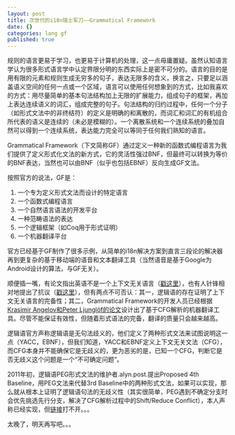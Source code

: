 ```yaml
---
layout: post
title: 次世代的i18n瑞士军刀——Grammatical Framework
date: {}
categories: lang gf
published: true
---
```


规则的语言更易于学习，也更易于计算机的处理，这一点毋庸置疑。虽然认知语言学认为很多形式语言学中认定界限分明的东西实际上是密不可分的。语言的目的是用有限的元素和规则生成无穷多的句子，表达无限多的含义，换言之，只要足以涵盖语义空间的任何一点或一个区域，语言可以使用任何想象到的方式，比如我喜欢的方式：用尽量简单的基本句法结构加上无限的扩展能力，组成句子的框架，再加上表达连续语义的词汇，组成完整的句子。句法结构的归约过程中，任何一个分子（如形式文法中的非终结符）的定义是明确的和离散的，而词汇和词汇的有机组合所代表的语义是连续的（未必是模糊的）。一个离散系统和一个连续系统的叠加自然可以得到一个连续系统，表达能力完全可以等同于任何我们熟知的语言。

Grammatical Framework（下文简称GF）通过定义一种新的函数式编程语言为我们提供了定义形式化文法的新方式，它的灵活性强过BNF，但最终可以转换为等价的BNF表达，当然也可以由BNF（似乎也包括EBNF）反向生成GF文法。

按照官方的说法，GF是：

1. 一个专为定义形式文法而设计的特定语言
2. 一个函数式编程语言
3. 一个自然语言语法的开发平台
4. 一种范畴语法的表达
5. 一个逻辑框架（如Coq用于形式证明）
6. 一个机器翻译平台

官方已经基于GF制作了很多示例，从简单的i18n解决方案到直言三段论的解决器再到更复杂的基于移动端的语音和文本翻译工具（当然语音是基于Google为Android设计的算法，与GF无关）。

顺便插一嘴，有论文指出英语不是一个上下文无关语言（[戳这里](http://www.eecs.harvard.edu/~shieber/Biblio/Papers/shieber85.pdf)），也有人针锋相对地提出了抗议（[戳这里](http://delivery.acm.org/10.1145/980000/970173/p182-pullum.pdf?ip=58.34.229.32&id=970173&acc=OPEN&key=4D4702B0C3E38B35%2E4D4702B0C3E38B35%2E4D4702B0C3E38B35%2E6D218144511F3437&CFID=623058025&CFTOKEN=27801323&__acm__=1422733954_e785ca985e3c686afdf865b74d806ceb)），但有两点不可否认：其一，逻辑语的存在证明了上下文无关语言的完备性；其二，Grammatical Framework的开发人员已经根据[Krasimir Angelov和Peter Ljunglöf的论文](http://www.aclweb.org/anthology/E/E14/E14-1.pdf#page=394)设计出了基于CFG解析的机器翻译工具。尽管不能保证有效性，但随着形式语法的完备，翻译的质量只会越来越高。

逻辑语官方声称逻辑语是无句法歧义的，他们定义了两种形式文法来试图说明这一点（YACC，EBNF），但我们知道，YACC和EBNF定义上下文无关文法（CFG），而CFG本身并不能确保它是无歧义的，更为恶劣的是，已知一个CFG，判断它是否无歧义这个问题是一个“不可确定问题”。

2011年初，逻辑语PEG形式文法的维护者.alyn.post.提出Proposed 4th Baseline，用PEG文法来代替3rd Baseline中的两种形式文法，如果可以实现，那么就从根本上证明了逻辑语句法的无歧义性（其实很简单，PEG遇到不确定分支时会优先挑选先行分支，解决了CFG解析过程中的Shift/Reduce Conflict），本人声称已经实现，但[链接](http://wiki.call-cc.org/eggref/4/genturfahi)打不开。。。

太晚了，明天再写吧。。。